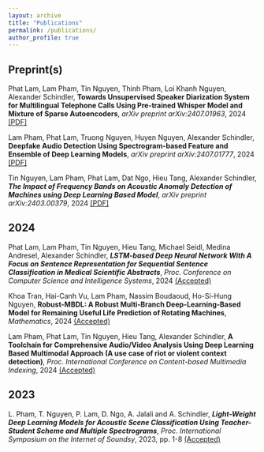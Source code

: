 ```yaml
---
layout: archive
title: "Publications"
permalink: /publications/
author_profile: true
---
```


Preprint(s)
------

Phat Lam, Lam Pham, Tin Nguyen, Thinh Pham, Loi Khanh Nguyen, Alexander Schindler, __Towards Unsupervised Speaker Diarization System for Multilingual Telephone Calls Using Pre-trained Whisper Model and Mixture of Sparse Autoencoders__, *arXiv preprint arXiv:2407.01963*, 2024 [[PDF]](https://arxiv.org/pdf/2407.01963)

Lam Pham, Phat Lam, Truong Nguyen, Huyen Nguyen, Alexander Schindler, __Deepfake Audio Detection Using Spectrogram-based Feature and Ensemble of Deep Learning Models__, *arXiv preprint arXiv:2407.01777*, 2024 [[PDF]](https://arxiv.org/pdf/2407.01777)

Tin Nguyen, Lam Pham, Phat Lam, Dat Ngo, Hieu Tang, Alexander Schindler, ___The Impact of Frequency Bands on Acoustic Anomaly Detection of Machines using Deep Learning Based Model___, *arXiv preprint arXiv:2403.00379*, 2024 [[PDF]](https://arxiv.org/pdf/2403.00379)

2024
------

Phat Lam, Lam Pham, Tin Nguyen, Hieu Tang, Michael Seidl, Medina Andresel, Alexander Schindler, ___LSTM-based Deep Neural Network With A Focus on Sentence Representation for Sequential Sentence Classification in Medical Scientific Abstracts___, *Proc. Conference on Computer Science and Intelligence Systems*, 2024 [(Accepted)](https://arxiv.org/pdf/2401.15854)

Khoa Tran, Hai-Canh Vu, Lam Pham, Nassim Boudaoud, Ho-Si-Hung Nguyen, __Robust-MBDL: A Robust Multi-Branch Deep-Learning-Based Model for Remaining Useful Life Prediction of Rotating Machines__, *Mathematics*, 2024 [(Accepted)](https://www.mdpi.com/2227-7390/12/10/1569)

Lam Pham, Phat Lam, Tin Nguyen, Hieu Tang, Alexander Schindler, __A Toolchain for Comprehensive Audio/Video Analysis Using Deep Learning Based Multimodal Approach (A use case of riot or violent context detection)__, *Proc. International Conference on Content-based Multimedia Indexing*, 2024 [(Accepted)](https://arxiv.org/pdf/2407.03110)

2023
------

L. Pham, T. Nguyen, P. Lam, D. Ngo, A. Jalali and A. Schindler, ___Light-Weight Deep Learning Models for Acoustic Scene Classification Using Teacher-Student Scheme and Multiple Spectrograms___, *Proc. International Symposium on the Internet of Soundsy*, 2023, pp. 1-8 [(Accepted)](https://ieeexplore.ieee.org/abstract/document/10335258/authors#authors)

